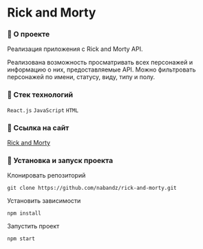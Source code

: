 # Rick and Morty

### :herb: О проекте
Реализация приложения с Rick and Morty API.

Реализована возможность просматривать всех персонажей и информацию о них, предоставляемые API. Можно фильтровать персонажей по имени, статусу, виду, типу и полу.

### :herb: Стек технологий
`React.js` `JavaScript` `HTML`

### :herb: Ссылка на сайт
[Rick and Morty](https://nabandz.github.io/rick-and-morty/)

### :herb: Установка и запуск проекта
Клонировать репозиторий

    git clone https://github.com/nabandz/rick-and-morty.git

Установить зависимости

    npm install


Запустить проект

    npm start

